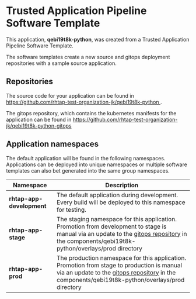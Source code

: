 # Trusted Application Pipeline Software Template

This application, **qebi19t8k-python**, was created from a Trusted Application Pipeline Software Template.

The software templates create a new source and gitops deployment repositories with a sample source application. 

## Repositories

The source code for your application can be found in [https://github.com/rhtap-test-organization-jk/qebi19t8k-python ](https://github.com/rhtap-test-organization-jk/qebi19t8k-python ).
 
The gitops repository, which contains the kubernetes manifests for the application can be found in 
[https://github.com/rhtap-test-organization-jk/qebi19t8k-python-gitops ](https://github.com/rhtap-test-organization-jk/qebi19t8k-python-gitops ) 

## Application namespaces 

The default application will be found in the following namespaces. Applications can be deployed into unique namespaces or multiple software templates can also bet generated into the same group namespaces.  

|  Namespace   |  Description   |  
| -------- | -------- |   
| **rhtap-app-development** | The default application during development. Every build will be deployed to this namespace for testing. | 
| **rhtap-app-stage** | The staging namespace for this application. Promotion from development to stage is manual via an update to the [gitops repository](https://github.com/rhtap-test-organization-jk/qebi19t8k-python-gitops ) in the components/qebi19t8k-python/overlays/prod directory |  
| **rhtap-app-prod** | The production namespace for this application. Promotion from stage to production is manual via an update to the [gitops repository](https://github.com/rhtap-test-organization-jk/qebi19t8k-python-gitops ) in the components/qebi19t8k-python/overlays/prod directory | 